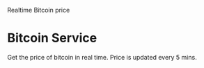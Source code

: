 Realtime Bitcoin price

# Bitcoin Service

Get the price of bitcoin in real time. Price is updated every 5 mins.

